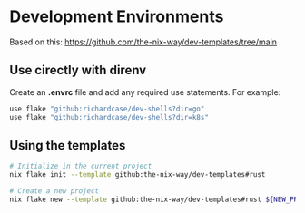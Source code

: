 # Development Environments

Based on this: <https://github.com/the-nix-way/dev-templates/tree/main>

##  Use cirectly with direnv

Create an **.envrc** file and add any required use statements. For example:

```bash
use flake "github:richardcase/dev-shells?dir=go"
use flake "github:richardcase/dev-shells?dir=k8s"
```

## Using the templates

```bash
# Initialize in the current project
nix flake init --template github:the-nix-way/dev-templates#rust

# Create a new project
nix flake new --template github:the-nix-way/dev-templates#rust ${NEW_PROJECT_DIRECTORY}
```